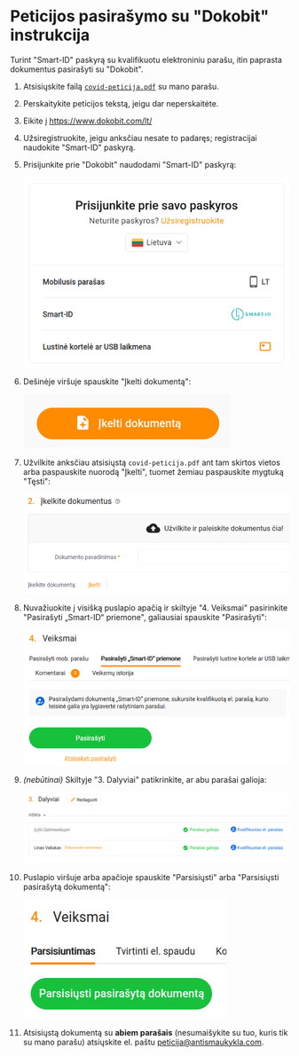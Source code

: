 # Peticijos pasirašymo su "Dokobit" instrukcija

Turint "Smart-ID" paskyrą su kvalifikuotu elektroniniu parašu, itin paprasta dokumentus pasirašyti su "Dokobit".

1. Atsisiųskite failą [`covid-peticija.pdf`](covid-peticija.pdf) su mano parašu.
2. Perskaitykite peticijos tekstą, jeigu dar neperskaitėte.
3. Eikite į <https://www.dokobit.com/lt/>
4. Užsiregistruokite, jeigu anksčiau nesate to padaręs; registracijai naudokite "Smart-ID" paskyrą.
5. Prisijunkite prie "Dokobit" naudodami "Smart-ID" paskyrą:

    ![Prisijungimas prie paskyros](dokobit/prisijungimas-prie-paskyros.png)

6. Dešinėje viršuje spauskite "Įkelti dokumentą":

    ![Dokumento įkėlimas](dokobit/dokumento-ikelimas.png)

7. Užvilkite anksčiau atsisiųstą `covid-peticija.pdf` ant tam skirtos vietos arba paspauskite nuorodą "Įkelti", tuomet žemiau paspauskite mygtuką "Tęsti":

    ![Dokumento įkėlimas](dokobit/dokumento-ikelimas-2.png)

8. Nuvažiuokite į visišką puslapio apačią ir skiltyje "4. Veiksmai" pasirinkite "Pasirašyti „Smart-ID“ priemone", galiausiai spauskite "Pasirašyti":

    ![Peticijos pasirašyms](dokobit/peticijos-pasirasymas.png)

9. *(nebūtinai)* Skiltyje "3. Dalyviai" patikrinkite, ar abu parašai galioja:

    ![Parašų tikrinimas](dokobit/parasu-tikrinimas.png)

10. Puslapio viršuje arba apačioje spauskite "Parsisiųsti" arba "Parsisiųsti pasirašytą dokumentą":

    ![Pasirašytos peticijos atsisiuntimas](dokobit/pasirasytos-peticijos-atsisiuntimas.png)

11. Atsisiųstą dokumentą su **abiem parašais** (nesumaišykite su tuo, kuris tik su mano parašu) atsiųskite el. paštu <peticija@antismaukykla.com>.

